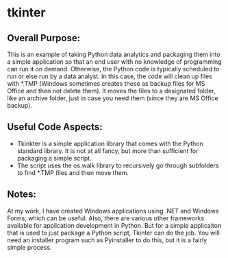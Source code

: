# tkinter

## Overall Purpose:
This is an example of taking Python data analytics and packaging them into a simple application so that an end user with no knowledge of programming can run it on demand.  Otherwise, the Python code is typically scheduled to run or else run by a data analyst.  In this case, the code will clean up files with *.TMP (Windows sometimes creates these as backup files for MS Office and then not delete them).  It moves the files to a designated folder, like an archive folder, just in case you need them (since they are MS Office backup).

## Useful Code Aspects:
<ul>
   <li>Tkinkter is a simple application library that comes with the Python standard library.  It is not at all fancy, but more than sufficient for packaging a simple script.</li>
   <li>The script uses the os.walk library to recursively go through subfolders to find *.TMP files and then move them.</li>
</ul>

## Notes:
At my work, I have created Windows applications using .NET and Windows Forms, which can be useful. Also, there are various other frameworks available for application development in Python.  But for a simple applicaiton that is used to just package a Python script, Tkinter can do the job.  You will need an installer program such as Pyinstaller to do this, but it is a fairly simple process.
